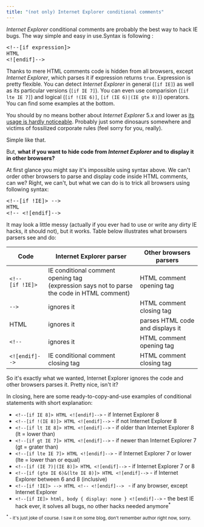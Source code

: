 ```yaml
---
title: "(not only) Internet Explorer conditional comments"
---
```


<p><em>Internet Explorer</em> conditional comments are probably the best way to hack IE bugs. The way simple and easy in use.Syntax is following :</p>

<pre>
&lt;!--[if expression]> 
HTML
&lt;![endif]-->
</pre>

<p>Thanks to mere HTML comments code is hidden from all browsers, except <em>Internet Explorer</em>, which parses it if expression returns <code>true</code>. Expression is pretty flexible. You can detect <em>Internet Explorer</em> in general (<code>[if IE]</code>) as well as its particular versions (<code>[if IE 7]</code>). You can even use comparision (<code>[if lte IE 7]</code>) and logical (<code>[if !(IE 6)]</code>, <code>[if (IE 6)|(IE gte 8)]</code>) operators. You can find some examples at the bottom.</p>

<p>You should by no means bother about <em>Internet Explorer</em> 5.x and lower as <a href="http://en.wikipedia.org/wiki/Internet_Explorer#Market_adoption">its usage is hardly noticeable</a>. Probably just some dinosaurs somewhere and victims of fossilized corporate rules (feel sorry for you, really).</p>

<p>Simple like that.</p>

<p>But, <strong>what if you want to hide code from <em>Internet Explorer</em> and to display it in other browsers?</strong></p>

<p>At first glance you might say it's impossible using syntax above. We can't order other browsers to parse and display code inside HTML comments, can we? Right, we can't, but what we can do is to trick all browsers using following syntax:</p>

<pre>
&lt;!--[if !IE]> -->
HTML
&lt;!-- &lt;![endif]-->
</pre>

<p>It may look a little messy (actually if you ever had to use or write any dirty IE hacks, it should not), but it works. Table below illustrates what browsers parsers see and do:</p>

<table>
	<thead>
		<tr>
			<th>Code</th>
			<th>Internet Explorer parser</th>
			<th>Other browsers parsers</th>
		</tr>
	</thead>
	<tbody>
		<tr>
			<td><code>&lt;!--[if&nbsp;!IE]&gt;</code></td>
			<td>IE conditional comment opening tag<br/>(expression says not to parse the code in HTML comment)</td>
			<td>HTML comment opening tag</td>
		</tr>
		<tr>
			<td><code>--&gt;</code></td>
			<td>ignores it</td>
			<td>HTML comment closing tag</td>
		</tr>
		<tr>
			<td>HTML</td>
			<td>ignores it</td>
			<td>parses HTML code and displays it</td>
		</tr>
		<tr>
			<td><code>&lt;!--</code></td>
			<td>ignores it</td>
			<td>HTML comment opening tag</td>
		</tr>
		<tr>
			<td><code>&lt;![endif]--&gt;</code></td>
			<td>IE conditional comment closing tag</td>
			<td>HTML comment closing tag</td>
		</tr>
	</tbody>
</table>

<p>So it's exactly what we wanted, Internet Explorer ignores the code and other browsers parses it. Pretty nice, isn't it?</p>

<p>In closing, here are some ready-to-copy-and-use examples of conditional statements with short explanation:</p>

<ul>
<li><code>&lt;!--[if IE 8]&gt; HTML &lt;![endif]--&gt;</code> - if Internet Explorer 8</li>
<li><code>&lt;!--[if !(IE 8)]&gt; HTML &lt;![endif]--&gt;</code> - if not Internet Explorer 8</li>
<li><code>&lt;!--[if lt IE 8]&gt; HTML &lt;![endif]--&gt;</code> - if older than Internet Explorer 8 (lt = lower than)</li>
<li><code>&lt;!--[if gt IE 7]&gt; HTML &lt;![endif]--&gt;</code> - if newer than Internet Explorer 7 (gt = grater than)</li>
<li><code>&lt;!--[if lte IE 7]&gt; HTML &lt;![endif]--&gt;</code> - if Internet Explorer 7 or lower (lte = lower than or equal)</li>
<li><code>&lt;!--[if (IE 7)|(IE 8)]&gt; HTML &lt;![endif]--&gt;</code> - if Internet Explorer 7 or 8</li>
<li><code>&lt;!--[if (gte IE 6)&(lte IE 8)]&gt; HTML &lt;![endif]--&gt;</code> -  if Internet Explorer between 6 and 8 (inclusive)</li>
<li><code>&lt;!--[if !IE]&gt; --&gt; HTML &lt;!-- &lt;![endif]--&gt; </code> - if any browser, except Internet Explorer</li>
<li><code>&lt;!--[if IE]&gt; html, body { display: none } &lt;![endif]--&gt;</code> - the best IE hack ever, it solves all bugs, no other hacks needed anymore<sup>*</sup></li>
</ul>

<p><small><sup>*</sup> - it's  just joke of course. I saw it on some blog, don't remember author right now, sorry.</small></p>
